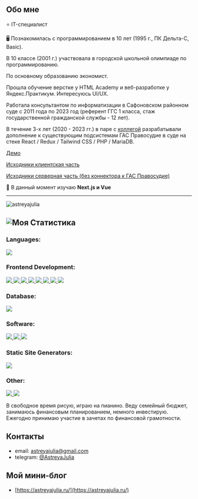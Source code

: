 ## Обо мне
⭐ IT-специалист

🖥️ Познакомилась с программированием в 10 лет (1995 г., ПК Дельта-С, Basic).

В 10 классе (2001 г.) участвовала в городской школьной олимпиаде по программированию.

По основному образованию экономист.

Прошла обучение верстке у HTML Academy и веб-разработке у Яндекс.Практикум.
Интересуюсь UI/UX.

Работала консультантом по информатизации в Сафоновском районном суде с 2011 года по 2023 год (референт ГГС 1 класса, стаж государственной гражданской службы - 12  лет).

В течение 3-х лет (2020 - 2023 гг.) в паре с [коллегой](https://github.com/ChernovRoman) разрабатывали дополнение к существующим подсистемам ГАС Правосудие в суде на стеке React / Redux / Tailwind CSS / PHP / MariaDB.

[Демо](https://tiny-basbousa-85551d.netlify.app/)

[Исходники клиентская часть](https://github.com/AstreyaJulia/ISP/tree/v1/client)

[Исходники серверная часть (без коннектора к ГАС Правосудие)](https://github.com/AstreyaJulia/ISP/tree/development/v1)


🌱 В данный момент изучаю **Next.js и Vue**


---
<p align="left"> <img src="https://komarev.com/ghpvc/?username=astreyajulia&label=Profile%20views&color=0e75b6&style=flat" alt="astreyajulia" /> </p>

![Моя Статистика](https://metrics.lecoq.io/AstreyaJulia?template=classic&base.community=0&languages=1&activity=1&lines=1&repositories=1&base.indepth=false&base.hireable=false&repositories=100&repositories.batch=100&repositories.forks=false&repositories.affiliations=owner&languages.limit=8&languages.threshold=0%25&languages.other=false&languages.colors=github&languages.sections=most-used&languages.indepth=false&languages.analysis.timeout=15&languages.categories=markup%2C%20programming&languages.recent.categories=markup%2C%20programming&languages.recent.load=300&languages.recent.days=14&activity.limit=5&activity.load=300&activity.days=14&activity.visibility=all&activity.timestamps=false&activity.filter=all&config.timezone=Europe%2FMoscow)
---

<h3 align="left">Languages:</h3>
<p align="left">
  <a href="https://developer.mozilla.org/en-US/docs/Web/JavaScript" target="_blank" rel="noreferrer" title="Java Script">
    <img src="https://skillicons.dev/icons?i=js" />
  </a>
</p>

<h3 align="left">Frontend Development:</h3>
<p align="left">
  <a href="https://www.w3.org/html/" target="_blank" rel="noreferrer" title="HTML">
    <img src="https://skillicons.dev/icons?i=html" />
  </a>
  <a href="https://www.w3schools.com/css/" target="_blank" rel="noreferrer" title="CSS">
    <img src="https://skillicons.dev/icons?i=css" />
  </a>
      <a href="https://reactjs.org/" target="_blank" rel="noreferrer" title="React.js">
    <img src="https://skillicons.dev/icons?i=react" />
  </a>
<a href="https://redux.js.org" target="_blank" rel="noreferrer" title="Redux.js">
    <img src="https://skillicons.dev/icons?i=redux" />
  </a>
<a href="https://sass-lang.com" target="_blank" rel="noreferrer" title="SASS">
    <img src="https://skillicons.dev/icons?i=sass" />
  </a>
<a href="https://getbootstrap.com" target="_blank" rel="noreferrer" title="Bootstrap">
    <img src="https://skillicons.dev/icons?i=bootstrap" />
  </a>
    <a href="https://tailwindcss.com/" target="_blank" rel="noreferrer" title="Tailwind">
    <img src="https://skillicons.dev/icons?i=tailwind" />
  </a>
        <a href="https://webpack.js.org" target="_blank" rel="noreferrer" title="Webpack">
    <img src="https://skillicons.dev/icons?i=webpack" />
  </a>
</p>

  <h3 align="left">Database:</h3>
 <p align="left">
          <a href="https://www.mysql.com/" target="_blank" rel="noreferrer" title="MysSQL">
    <img src="https://skillicons.dev/icons?i=mysql" />
  </a>
</p> 
  
<h3 align="left">Software:</h3>
<p align="left">
        <a href="https://www.figma.com/" target="_blank" rel="noreferrer" title="Figma">
    <img src="https://skillicons.dev/icons?i=figma" />
  </a>
            <a href="https://www.photoshop.com/en" target="_blank" rel="noreferrer" title="Photoshop">
    <img src="https://skillicons.dev/icons?i=photoshop" />
  </a>
            <a href="https://www.adobe.com/in/products/illustrator.html" target="_blank" rel="noreferrer" title="Illustrator">
    <img src="https://skillicons.dev/icons?i=ai" />
  </a>
</p>

<h3 align="left">Static Site Generators:</h3>
<p align="left">
        <a href="https://www.gatsbyjs.com/" target="_blank" rel="noreferrer" title="Gatsby.js">
    <img src="https://skillicons.dev/icons?i=gatsby" />
  </a>
</p>

<h3 align="left">Other:</h3>
<p align="left">
        <a href="https://git-scm.com/" target="_blank" rel="noreferrer" title="Git">
    <img src="https://skillicons.dev/icons?i=git" />
  </a>
            <a href=""https://www.linux.org/" target="_blank" rel="noreferrer" title="Linux">
    <img src="https://skillicons.dev/icons?i=linux" />
  </a>
</p>

В свободное время рисую, играю на пианино.
Веду семейный бюджет, занимаюсь финансовым планированием, немного инвестирую. 
Ежегодно принимаю участие в зачетах по финансовой грамотности.

## Контакты
* email: [astreyajulia@gmail.com](mailto:astreyajulia@gmail.com)
* telegram: [@AstreyaJulia](https://t.me/AstreyaJulia)

## Мой мини-блог
* [https://astreyajulia.ru/](https://astreyajulia.ru/)
